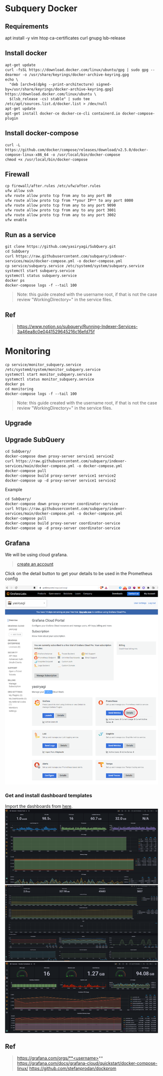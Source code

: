 # Subquery Docker

## Requirements 

apt install -y vim htop ca-certificates curl gnupg lsb-release
 

## Install docker

```
apt-get update
curl -fsSL https://download.docker.com/linux/ubuntu/gpg | sudo gpg --dearmor -o /usr/share/keyrings/docker-archive-keyring.gpg
echo \
  "deb [arch=$(dpkg --print-architecture) signed-by=/usr/share/keyrings/docker-archive-keyring.gpg] https://download.docker.com/linux/ubuntu \
  $(lsb_release -cs) stable" | sudo tee /etc/apt/sources.list.d/docker.list > /dev/null
apt-get update
apt-get install docker-ce docker-ce-cli containerd.io docker-compose-plugin
```

## Install docker-compose
```
curl -L https://github.com/docker/compose/releases/download/v2.5.0/docker-compose-linux-x86_64 -o /usr/local/bin/docker-compose
chmod +x /usr/local/bin/docker-compose
```


## Firewall

```
cp firewall/after.rules /etc/ufw/after.rules
ufw allow ssh
ufw route allow proto tcp from any to any port 80
ufw route allow proto tcp from **your IP** to any port 8000
ufw route allow proto tcp from any to any port 9090
ufw route allow proto tcp from any to any port 3001
ufw route allow proto tcp from any to any port 3002
ufw enable 
```

## Run as a service


```
git clone https://github.com/yasiryagi/SubQuery.git
cd SubQuery
curl https://raw.githubusercontent.com/subquery/indexer-services/main/docker-compose.yml -o docker-compose.yml
cp service/subquery.service /etc/systemd/system/subquery.service
systemctl start subquery.service
systemctl status subquery.service
docker ps
docker-compose logs -f --tail 100
```

> Note: this guide created with the username root, if that is not the case review "WorkingDirectory=" in the service files.

## Ref
> https://www.notion.so/subquery/Running-Indexer-Services-3a46ea8c0e0441529645216c16efd75f


# Monitoring 

```
cp service/monitor_subquery.service /etc/systemd/system/monitor_subquery.service
systemctl start monitor_subquery.service
systemctl status monitor_subquery.service
docker ps
cd monitoring
docker-compose logs -f --tail 100
```

> Note: this guide created with the username root, if that is not the case review "WorkingDirectory=" in the service files.

## Upgrade 

## Upgrade SubQuery

```
cd SubQuery/
docker-compose down proxy-server service1 service2
curl https://raw.githubusercontent.com/subquery/indexer-services/main/docker-compose.yml -o docker-compose.yml
docker-compose pull 
docker-compose build proxy-server service1 service2
docker-compose up -d proxy-server service1 service2
```

Example
``` 
cd SubQuery/
docker-compose down proxy-server coordinator-service
curl https://raw.githubusercontent.com/subquery/indexer-services/main/docker-compose.yml -o docker-compose.yml
docker-compose pull
docker-compose build proxy-server coordinator-service
docker-compose up -d proxy-server coordinator-service
```

## Grafana 

We will be using cloud grafana.
> [create an account](https://grafana.com/)


Click on the detail button to get your details to be used in the Prometheus config

![grafana](./monitoring/images/1.PNG)

### Get and install dashboard templates 


Import the dashboards from [here](./monitoring/dashboard).
![Docker host](./monitoring/images/2_1.PNG)
![Docker Serivces](./monitoring/images/2_2.PNG)
![Docker containers](./monitoring/images/2_3.PNG)


## Ref
> https://grafana.com/orgs/**<username>**
> https://grafana.com/docs/grafana-cloud/quickstart/docker-compose-linux/
> https://github.com/stefanprodan/dockprom



